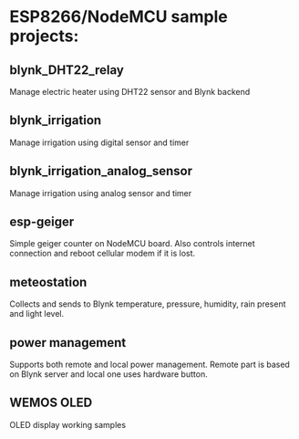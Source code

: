 ESP8266/NodeMCU sample projects:
=============================

blynk_DHT22_relay
------------
Manage electric heater using DHT22 sensor and Blynk backend

blynk_irrigation
------------
Manage irrigation using digital sensor and timer

blynk_irrigation_analog_sensor
------------
Manage irrigation using analog sensor and timer

esp-geiger
------------
Simple geiger counter on NodeMCU board. Also controls internet connection and reboot cellular modem if it is lost.

meteostation
------------
Collects and sends to Blynk temperature, pressure, humidity, rain present and light level.

power management
------------
Supports both remote and local power management. Remote part is based on Blynk server and local one uses hardware button.

WEMOS OLED
------------
OLED display working samples
